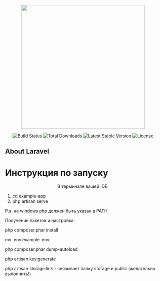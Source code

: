<p align="center"><a href="https://laravel.com" target="_blank"><img src="https://raw.githubusercontent.com/laravel/art/master/logo-lockup/5%20SVG/2%20CMYK/1%20Full%20Color/laravel-logolockup-cmyk-red.svg" width="400"></a></p>

<p align="center">
<a href="https://travis-ci.org/laravel/framework"><img src="https://travis-ci.org/laravel/framework.svg" alt="Build Status"></a>
<a href="https://packagist.org/packages/laravel/framework"><img src="https://img.shields.io/packagist/dt/laravel/framework" alt="Total Downloads"></a>
<a href="https://packagist.org/packages/laravel/framework"><img src="https://img.shields.io/packagist/v/laravel/framework" alt="Latest Stable Version"></a>
<a href="https://packagist.org/packages/laravel/framework"><img src="https://img.shields.io/packagist/l/laravel/framework" alt="License"></a>
</p>

## About Laravel

# Инструкция по запуску
<p align="center">
 В терминале вашей IDE:

 1) cd example-app
 2) php artisan serve

 P.s. на windows php должен быть указан в PATH
  
  
 Получение пакетов и настройка:
  
 php composer.phar install
  
 mv .env.example .env
  
 php composer.phar dump-autoload
  
 php artisan key:generate
    
 php artisan storage:link - связывает папку storage и public (желательно выполнить!)
</p>

